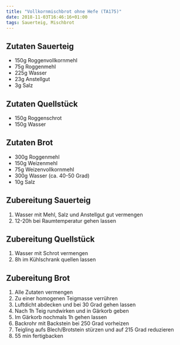 ```yaml
---
title: "Vollkornmischbrot ohne Hefe (TA175)"
date: 2018-11-03T16:46:16+01:00
tags: Sauerteig, Mischbrot
---
```

## Zutaten Sauerteig
- 150g Roggenvollkornmehl
- 75g Roggenmehl
- 225g Wasser
- 23g Anstellgut
- 3g Salz

## Zutaten Quellstück
- 150g Roggenschrot
- 150g Wasser

## Zutaten Brot
- 300g Roggenmehl
- 150g Weizenmehl
- 75g Weizenvollkornmehl
- 300g Wasser (ca. 40-50 Grad)
- 10g Salz

## Zubereitung Sauerteig
1. Wasser mit Mehl, Salz und Anstellgut gut vermengen
2. 12-20h bei Raumtemperatur gehen lassen

## Zubereitung Quellstück
1. Wasser mit Schrot vermengen
2. 8h im Kühlschrank quellen lassen

## Zubereitung Brot
1. Alle Zutaten vermengen
2. Zu einer homogenen Teigmasse verrühren
3. Luftdicht abdecken und bei 30 Grad gehen lassen
4. Nach 1h Teig rundwirken und in Gärkorb geben
5. Im Gärkorb nochmals 1h gehen lassen
6. Backrohr mit Backstein bei 250 Grad vorheizen
7. Teigling aufs Blech/Brotstein stürzen und auf 215 Grad reduzieren
8. 55 min fertigbacken
